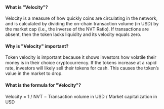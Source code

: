 #### What is "Velocity"?

Velocity is a measure of how quickly coins are circulating in the network, and is calculated by dividing the on-chain transaction volume (in USD) by the market cap (i.e., the inverse of the NVT Ratio). If transactions are absent, then the token lacks liquidity and its velocity equals zero.

#### Why is "Velocity" important?

Token velocity is important because it shows investors how volatile their money is in their choice cryptocurrency. If the tokens increase at a rapid rate, investors will likely sell their tokens for cash. This causes the token’s value in the market to drop.

#### What is the formula for "Velocity"?

Velocity = 1 / NVT = Transaction volume in USD / Market capitalization in USD